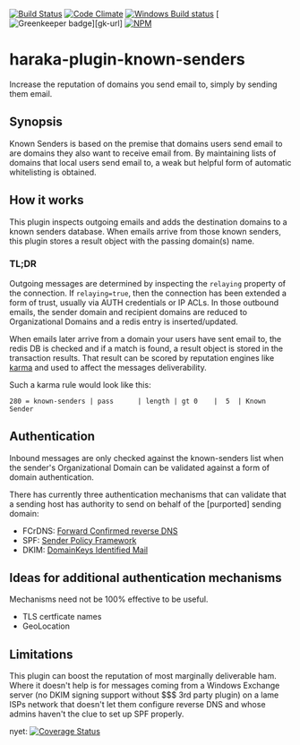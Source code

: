 [![Build Status][ci-img]][ci-url]
[![Code Climate][clim-img]][clim-url]
[![Windows Build status][apv-img]][apv-url]
[![Greenkeeper badge][gk-img]][gk-url]
[![NPM][npm-img]][npm-url]

# haraka-plugin-known-senders

Increase the reputation of domains you send email to, simply by sending them email.

## Synopsis

Known Senders is based on the premise that domains users send email to are domains they also want to receive email from. By maintaining lists of domains that local users send email to, a weak but helpful form of automatic whitelisting is obtained.


## How it works

This plugin inspects outgoing emails and adds the destination domains to a known senders database. When emails arrive from those known senders, this plugin stores a result object with the passing domain(s) name.

### TL;DR

Outgoing messages are determined by inspecting the `relaying` property of the connection. If `relaying=true`, then the connection has been extended a form of trust, usually via AUTH credentials or IP ACLs. In those outbound emails, the sender domain and recipient domains are reduced to Organizational Domains and a redis entry is inserted/updated.

When emails later arrive from a domain your users have sent email to, the redis DB is checked and if a match is found, a result object is stored in the transaction results. That result can be scored by reputation engines like [karma](https://github.com/haraka/haraka-plugin-karma) and used to affect the messages deliverability.

Such a karma rule would look like this:

`280 = known-senders | pass      | length | gt 0    |  5  | Known Sender`


## Authentication

Inbound messages are only checked against the known-senders list when the sender's Organizational Domain can be validated against a form of domain authentication.

There has currently three authentication mechanisms that can validate that a sending host has authority to send on behalf of the [purported] sending domain:

- FCrDNS: [Forward Confirmed reverse DNS](https://en.wikipedia.org/wiki/Forward-confirmed_reverse_DNS)
- SPF: [Sender Policy Framework](https://en.wikipedia.org/wiki/Sender_Policy_Framework)
- DKIM: [DomainKeys Identified Mail](https://en.wikipedia.org/wiki/DomainKeys_Identified_Mail)


## Ideas for additional authentication mechanisms

Mechanisms need not be 100% effective to be useful.

- TLS certficate names
- GeoLocation


## Limitations

This plugin can boost the reputation of most marginally deliverable ham. Where it doesn't help is for messages coming from a Windows Exchange server (no DKIM signing support without $$$ 3rd party plugin) on a lame ISPs network that doesn't let them configure reverse DNS and whose admins haven't the clue to set up SPF properly.


nyet: [![Coverage Status][cov-img]][cov-url]


[ci-img]: https://travis-ci.org/haraka/haraka-plugin-known-senders.svg?branch=master
[ci-url]: https://travis-ci.org/haraka/haraka-plugin-known-senders
[cov-img]: https://codecov.io/github/haraka/haraka-plugin-known-senders/coverage.svg
[cov-url]: https://codecov.io/github/haraka/haraka-plugin-known-senders?branch=master
[clim-img]: https://codeclimate.com/github/haraka/haraka-plugin-known-senders/badges/gpa.svg
[clim-url]: https://codeclimate.com/github/haraka/haraka-plugin-known-senders
[apv-img]: https://ci.appveyor.com/api/projects/status/lme4otppxe22me0j/branch/master?svg=true
[apv-url]: https://ci.appveyor.com/project/msimerson/haraka-plugin-known-senders/branch/master
[gk-img]: https://badges.greenkeeper.io/haraka/haraka-plugin-known-senders.svg
[gk-curl]: https://greenkeeper.io/
[npm-img]: https://nodei.co/npm/haraka-plugin-known-senders.png
[npm-url]: https://www.npmjs.com/package/haraka-plugin-known-senders
